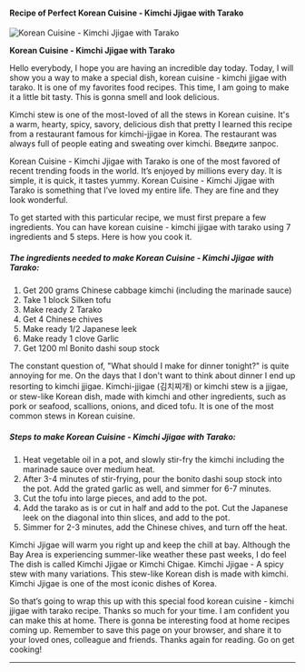             

#### Recipe of Perfect Korean Cuisine - Kimchi Jjigae with Tarako

![Korean Cuisine - Kimchi Jjigae with Tarako](https://img-global.cpcdn.com/recipes/5666212919902208/751x532cq70/korean-cuisine-kimchi-jjigae-with-tarako-recipe-main-photo.jpg)

**Korean Cuisine - Kimchi Jjigae with Tarako**

Hello everybody, I hope you are having an incredible day today. Today, I will show you a way to make a special dish, korean cuisine - kimchi jjigae with tarako. It is one of my favorites food recipes. This time, I am going to make it a little bit tasty. This is gonna smell and look delicious.

Kimchi stew is one of the most-loved of all the stews in Korean cuisine. It's a warm, hearty, spicy, savory, delicious dish that pretty I learned this recipe from a restaurant famous for kimchi-jjigae in Korea. The restaurant was always full of people eating and sweating over kimchi. Введите запрос.

Korean Cuisine - Kimchi Jjigae with Tarako is one of the most favored of recent trending foods in the world. It’s enjoyed by millions every day. It is simple, it is quick, it tastes yummy. Korean Cuisine - Kimchi Jjigae with Tarako is something that I’ve loved my entire life. They are fine and they look wonderful.

To get started with this particular recipe, we must first prepare a few ingredients. You can have korean cuisine - kimchi jjigae with tarako using 7 ingredients and 5 steps. Here is how you cook it.

##### The ingredients needed to make Korean Cuisine - Kimchi Jjigae with Tarako:

1.  Get 200 grams Chinese cabbage kimchi (including the marinade sauce)
2.  Take 1 block Silken tofu
3.  Make ready 2 Tarako
4.  Get 4 Chinese chives
5.  Make ready 1/2 Japanese leek
6.  Make ready 1 clove Garlic
7.  Get 1200 ml Bonito dashi soup stock

The constant question of, "What should I make for dinner tonight?" is quite annoying for me. On the days that I don't want to think about dinner I end up resorting to kimchi jjigae. Kimchi-jjigae (김치찌개) or kimchi stew is a jjigae, or stew-like Korean dish, made with kimchi and other ingredients, such as pork or seafood, scallions, onions, and diced tofu. It is one of the most common stews in Korean cuisine.

##### Steps to make Korean Cuisine - Kimchi Jjigae with Tarako:

1.  Heat vegetable oil in a pot, and slowly stir-fry the kimchi including the marinade sauce over medium heat.
2.  After 3-4 minutes of stir-frying, pour the bonito dashi soup stock into the pot. Add the grated garlic as well, and simmer for 6-7 minutes.
3.  Cut the tofu into large pieces, and add to the pot.
4.  Add the tarako as is or cut in half and add to the pot. Cut the Japanese leek on the diagonal into thin slices, and add to the pot.
5.  Simmer for 2-3 minutes, add the Chinese chives, and turn off the heat.

Kimchi Jjigae will warm you right up and keep the chill at bay. Although the Bay Area is experiencing summer-like weather these past weeks, I do feel The dish is called Kimchi Jjigae or Kimchi Chigae. Kimchi Jjigae - A spicy stew with many variations. This stew-like Korean dish is made with kimchi. Kimchi Jjigae is one of the most iconic dishes of Korea.

So that’s going to wrap this up with this special food korean cuisine - kimchi jjigae with tarako recipe. Thanks so much for your time. I am confident you can make this at home. There is gonna be interesting food at home recipes coming up. Remember to save this page on your browser, and share it to your loved ones, colleague and friends. Thanks again for reading. Go on get cooking!

* * *
